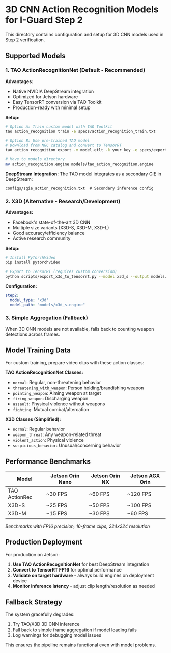 # 3D CNN Action Recognition Models for I-Guard Step 2

This directory contains configuration and setup for 3D CNN models used in Step 2 verification.

## Supported Models

### 1. TAO ActionRecognitionNet (Default - Recommended)

**Advantages:**
- Native NVIDIA DeepStream integration
- Optimized for Jetson hardware
- Easy TensorRT conversion via TAO Toolkit
- Production-ready with minimal setup

**Setup:**
```bash
# Option A: Train custom model with TAO Toolkit
tao action_recognition train -e specs/action_recognition_train.txt

# Option B: Use pre-trained TAO model
# Download from NGC catalog and convert to TensorRT
tao action_recognition export -m model.etlt -k your_key -e specs/export.txt

# Move to models directory
mv action_recognition.engine models/tao_action_recognition.engine
```

**DeepStream Integration:**
The TAO model integrates as a secondary GIE in DeepStream:
```
configs/sgie_action_recognition.txt  # Secondary inference config
```

### 2. X3D (Alternative - Research/Development)

**Advantages:**
- Facebook's state-of-the-art 3D CNN
- Multiple size variants (X3D-S, X3D-M, X3D-L)
- Good accuracy/efficiency balance
- Active research community

**Setup:**
```bash
# Install PyTorchVideo
pip install pytorchvideo

# Export to TensorRT (requires custom conversion)
python scripts/export_x3d_to_tensorrt.py --model x3d_s --output models/x3d_s.engine
```

**Configuration:**
```yaml
step2:
  model_type: "x3d"
  model_path: "models/x3d_s.engine"
```

### 3. Simple Aggregation (Fallback)

When 3D CNN models are not available, falls back to counting weapon detections across frames.

## Model Training Data

For custom training, prepare video clips with these action classes:

**TAO ActionRecognitionNet Classes:**
- `normal`: Regular, non-threatening behavior
- `threatening_with_weapon`: Person holding/brandishing weapon
- `pointing_weapon`: Aiming weapon at target
- `firing_weapon`: Discharging weapon
- `assault`: Physical violence without weapons
- `fighting`: Mutual combat/altercation

**X3D Classes (Simplified):**
- `normal`: Regular behavior
- `weapon_threat`: Any weapon-related threat
- `violent_action`: Physical violence
- `suspicious_behavior`: Unusual/concerning behavior

## Performance Benchmarks

| Model | Jetson Orin Nano | Jetson Orin NX | Jetson AGX Orin |
|-------|------------------|----------------|-----------------|
| TAO ActionRec | ~30 FPS | ~60 FPS | ~120 FPS |
| X3D-S | ~25 FPS | ~50 FPS | ~100 FPS |
| X3D-M | ~15 FPS | ~30 FPS | ~60 FPS |

*Benchmarks with FP16 precision, 16-frame clips, 224x224 resolution*

## Production Deployment

For production on Jetson:

1. **Use TAO ActionRecognitionNet** for best DeepStream integration
2. **Convert to TensorRT FP16** for optimal performance
3. **Validate on target hardware** - always build engines on deployment device
4. **Monitor inference latency** - adjust clip length/resolution as needed

## Fallback Strategy

The system gracefully degrades:
1. Try TAO/X3D 3D CNN inference
2. Fall back to simple frame aggregation if model loading fails
3. Log warnings for debugging model issues

This ensures the pipeline remains functional even with model problems.
